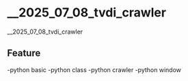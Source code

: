# __2025_07_08_tvdi_crawler
__2025_07_08_tvdi_crawler


## Feature
-python basic
-python class
-python crawler
-python window
